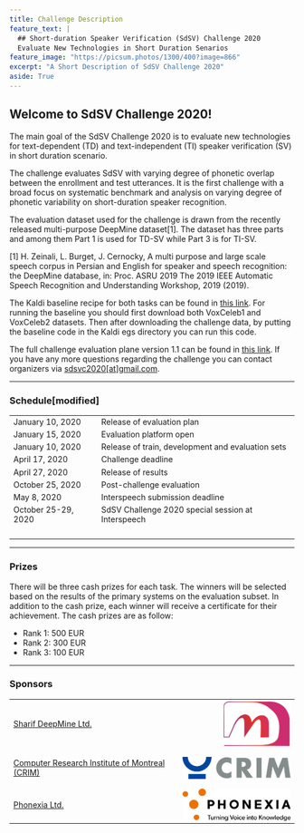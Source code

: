 ```yaml
---
title: Challenge Description
feature_text: |
  ## Short-duration Speaker Verification (SdSV) Challenge 2020
  Evaluate New Technologies in Short Duration Senarios
feature_image: "https://picsum.photos/1300/400?image=866"
excerpt: "A Short Description of SdSV Challenge 2020"
aside: True
---
```


## Welcome to SdSV Challenge 2020! 

The main goal of the SdSV Challenge 2020 is to evaluate new technologies for text-dependent (TD) and text-independent (TI) speaker verification (SV) in short duration scenario.

The challenge evaluates SdSV with varying degree of phonetic overlap between the enrollment and test utterances. It is the first challenge with a broad focus on systematic benchmark and analysis on varying degree of phonetic variability on short-duration speaker recognition.

The evaluation dataset used for the challenge is drawn from the recently released multi-purpose DeepMine dataset[1]. The dataset has three parts and among them Part 1 is used for TD-SV while Part 3 is for TI-SV.

[1] H. Zeinali, L. Burget, J. Cernocky, A multi purpose and large scale speech corpus in Persian and English for speaker and speech recognition:  the DeepMine database, in:  Proc. ASRU 2019 The 2019 IEEE Automatic Speech Recognition and Understanding Workshop, 2019 (2019).

The Kaldi baseline recipe for both tasks can be found in [this link](/assets/sdsvc2020_kaldi_xvector_baseline.tar.gz). For running the baseline you should first download both VoxCeleb1 and VoxCeleb2 datasets. Then after downloading the challenge data, by putting the baseline code in the Kaldi egs directory you can run this code.

The full challenge evaluation plane version 1.1 can be found in [this link](/assets/SdSV_Challenge_Evaluation_Plan.pdf). If you have any more questions regarding the challenge you can contact organizers via [sdsvc2020\[at\]gmail.com](mailto:sdsvc2020\[at\]gmail.com).

---
### Schedule[modified]
<table border="0">
 <tr>
    <td>
    January 10, 2020
    </td>
    <td>
    Release of evaluation plan
    </td>
 </tr>
 <tr>
    <td>
    January 15, 2020
    </td>
    <td>
    Evaluation platform open
    </td>
 </tr>
 <tr>
    <td>
    January 10, 2020
    </td>
    <td>
    Release of train, development and evaluation sets
    </td>
 </tr>
 <tr>
    <td>
    April 17, 2020 
    </td>
    <td>
    Challenge deadline
    </td>
 </tr>
 <tr>
    <td>
    April 27, 2020 
    </td>
    <td>
    Release of results
    </td>
 </tr>
 <tr>
    <td>
    October 25, 2020
    </td>
    <td>
    Post-challenge evaluation
    </td>
 </tr>
 <tr>
    <td>
    May 8, 2020 
    </td>
    <td>
    Interspeech submission deadline
    </td>
 </tr>
 <tr>
    <td>
    October 25-29, 2020
    </td>
    <td>
    SdSV Challenge 2020 special session at Interspeech
    </td>
 </tr>
 <tr><td> &nbsp; </td></tr>
</table>


---
### Prizes
There will be three cash prizes for each task. The winners will be selected based on the results of the primary systems on the evaluation subset. In addition to the cash prize, each winner will receive a certificate for their achievement. The cash prizes are as follow:
- Rank 1: 500 EUR
- Rank 2: 300 EUR
- Rank 3: 100 EUR

---
### Sponsors
<table border="0">
 <tr>
    <td>
	<a href="http://deepmine.ir/">Sharif DeepMine Ltd.</a> 
    </td>
    <td>
	<a href="http://deepmine.ir/"><img align="right" width="120" src="/images/deepmine.jpg"></a>
    </td>
 </tr>
 <tr>
    <td>
    <a href="https://www.crim.ca/en">Computer Research Institute of Montreal (CRIM)</a>
    </td>
    <td style="padding-bottom: 15px; padding-top: 15px;">
    <a href="https://www.crim.ca/en"><img align="right" width="220" src="/images/logo_CRIM_300dpi.jpg"></a>
    </td>
 </tr>
 <tr>
    <td>
    <a href="https://www.phonexia.com">Phonexia Ltd.</a>
    </td>
    <td>
    <a href="https://www.phonexia.com"><img align="right" width="220" src="/images/phonexia2.png"></a>
    </td>
 </tr>
</table>




















